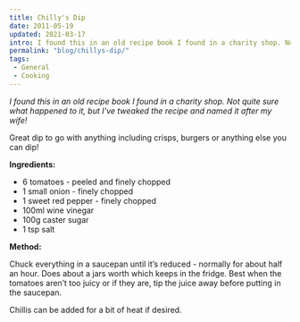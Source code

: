 ```yaml
---
title: Chilly's Dip
date: 2011-05-19
updated: 2021-03-17
intro: I found this in an old recipe book I found in a charity shop. Not quite sure what happened to it, but I've tweaked the recipe and named it after my wife!
permalink: "blog/chillys-dip/"
tags:
 - General
 - Cooking
---
```


_I found this in an old recipe book I found in a charity shop. Not quite sure what happened to it, but I've tweaked the recipe and named it after my wife!_

Great dip to go with anything including crisps, burgers or anything else you can dip!

**Ingredients:**

- 6 tomatoes - peeled and finely chopped
- 1 small onion - finely chopped
- 1 sweet red pepper - finely chopped
- 100ml wine vinegar
- 100g caster sugar
- 1 tsp salt

**Method:**

Chuck everything in a saucepan until it’s reduced - normally for about half an hour. Does about a jars worth which keeps in the fridge. Best when the tomatoes aren’t too juicy or if they are, tip the juice away before putting in the saucepan.

Chillis can be added for a bit of heat if desired.
